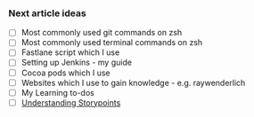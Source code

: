 ### Next article ideas

- [ ] Most commonly used git commands on zsh
- [ ] Most commonly used terminal commands on zsh
- [ ] Fastlane script which I use
- [ ] Setting up Jenkins - my guide
- [ ] Cocoa pods which I use
- [ ] Websites which I use to gain knowledge - e.g. raywenderlich
- [ ] My Learning to-dos
- [ ] [Understanding Storypoints](https://www.youtube.com/watch?v=VsSaolMtkKU)